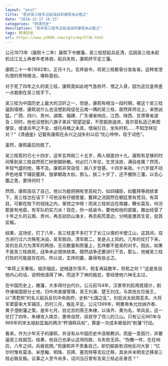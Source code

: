 ```yaml
---
layout: "post"
title: "若非吴三桂年迈延误战机康熙未必胜之"
date: "2018-12-17 16:15"
categories: "明清历史"
description: "若非吴三桂年迈延误战机康熙未必胜之"
tags: 明清历史
url: https://www.y5000.com/zgls/mq/5736.html
---
```






公元1673年（康熙十二年）康熙下令撤藩，吴三桂怒起兵反清，后因吴三桂未趁机过江北上再者年老体弱，起兵失败，康熙终平定三藩。

康熙二十一年(1682年)，正月十九，玄烨谕令，将吴三桂骸骨分发各省。这种发泄仇恨的奇特做法，堪称首创。

对于死了四年之久的吴三桂，康熙竟如此地气急败坏、恨之入骨，因为这位皇帝差一点栽倒在吴三桂手下。

吴三桂为中国历史上最大的汉奸之一，但是，康熙有相当一段时期，被这个吴三桂逼到墙根，康熙说什么也没想到局促在云南一隅的吴三桂，居然挥师北上，来势凶猛。广西、四川、贵州、湖南、福建、广东诸省响应，江西、陕西、甘肃等省波及；同时，他也没想到八旗子弟兵“观望逗留，不思振旅遄进，竟尔营私适己希图便安，或诿兵甲之不全，或托舟楫之未具，借端引日，坐失时机……不知怎样应对？”《清通鉴》记载有康熙在永兴之战失利以后“忧心忡忡，现于词色”。

虽然，康熙最后险胜了。

吴三桂死时已七十四岁，这年玄烨刚二十五岁，两人相差四十九，康熙有足够的时间等到吴三桂自然死亡树倒猢狲散。何必打八年仗，生灵涂炭，满目疮痍？然而，年轻气盛的他，等不及。康熙非常自信：朕八岁登基。十四岁亲政。十六岁就不动声色地拿下辅臣鳌拜，独掌朝政大权。那么，朕二十岁了，还不撤除三藩，以去心腹之患，更待何时？

然而，康熙高估了自己，他以为能把拥有至高权力，如四辅臣，如鳌拜等统统拿下，吴三桂岂在话下？可他没有仔细思量，鳌拜之流固然在朝廷里有党羽，有耳目，可都在陛下的视线之内，掌控之中呀！而吴三桂却远在南疆，鞭长莫及，何况那是有地盘，有军队的实力派！现在，你一纸谕令，要他和他的部属，撤出经营了十年之久的云南、贵州，再去驻防山海关，再去拓荒垦边，分明是激其生变，促其反叛。

结果，这场仗，打了八年，吴三桂差不多打下了长江以南的半壁江山，这其间，双方进行过六次殊死决战，吴军胜四，清军胜二，吴是占上风的。几年的仗打下来，吴的总兵力为清军的两倍，无论数量和质量上，玄烨都不是吴的对手。因此，如果不是吴三桂病死，战争未必很快结束。既然战争还要进行下去，那么，他被吴三桂打败的可能是存在的。所以说，玄烨的赢，赢得有些忐忑。

“幸荷上天眷佑，祖宗福庇，逆贼遂尔荡平。倘复再延数年，将若之何？”这是发自他内心的话，说明他请得了神，而送不了神的尴尬，曾经使他六神无主过。

在中国历史上，撤藩，大多得付出代价。公元前154年，汉景帝刘启用晁错计，削夺诸侯国部分土地，归中央直接管理，吴王刘濞、楚王刘戊，与其他五位侯王，以“清君侧”的名义起兵反抗中央政府，史称“七国之乱”。刘启派太尉周亚夫、大将军窦婴率大军镇压，历时三月，叛乱平定。公元1399年，明惠帝朱允炆纳齐泰、黄子澄削藩之策，是年七月，驻北京的燕王朱棣，以诛齐、黄为名，举兵反。这一仗打了四年，朱棣攻入南京，惠帝自焚，叔叔夺了侄儿的江山。只有公元961年与969年的宋太祖赵匡胤的两次“杯酒释兵权”，算是一次成本极低的“削藩”行动。

看来，作为少年天子的康熙，并没有从中国历史中汲取教训，而是一意孤行，非要逼吴三桂就范。结果，他自己也承认这场险胜，与失败无异。“伪檄一传，在在响应，八年之间，兵疲民困。”但康熙并不责备自己，却仍振振有词地反问大家：“忆尔时惟有莫洛、米思翰、明珠、苏拜、塞克特等言应迁移，其余并未明言迁移吴三桂必致反叛。议事之人至今尚多，试问当日曾有言吴三桂必反者否？”
